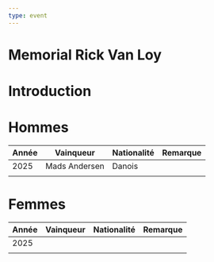 ```yaml
---
type: event
---
```


# Memorial Rick Van Loy

# Introduction

# Hommes

| Année | Vainqueur     | Nationalité | Remarque |
| ----- | ------------- | ----------- | -------- |
| 2025  | Mads Andersen | Danois      |          |
|       |               |             |          |
# Femmes

| Année | Vainqueur | Nationalité | Remarque |
| ----- | --------- | ----------- | -------- |
| 2025  |           |             |          |
|       |           |             |